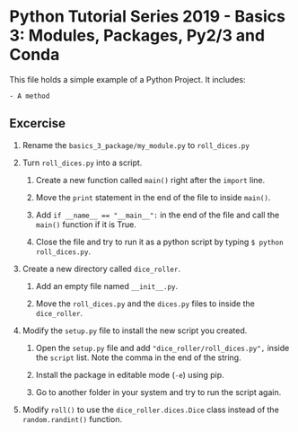 # Python Tutorial Series 2019 - Basics 3: Modules, Packages, Py2/3 and Conda

This file holds a simple example of a Python Project. It includes:

    - A method

## Excercise

1.  Rename the `basics_3_package/my_module.py` to `roll_dices.py`

2.  Turn `roll_dices.py` into a script.

    1. Create a new function called `main()` right after the `import` line. 
    
    2. Move the `print` statement in the end of the file to inside `main()`.
    
    3. Add `if __name__ == "__main__":` in the end of the file and call the `main()` function if it is True.
    
    4. Close the file and try to run it as a python script by typing `$ python roll_dices.py`.

3.  Create a new directory called `dice_roller`.
    
    1.  Add an empty file named `__init__.py`.
    
    2.  Move the `roll_dices.py` and the `dices.py` files to inside the `dice_roller`.
    
4.  Modify the `setup.py` file to install the new script you created.

    1. Open the `setup.py` file and add `"dice_roller/roll_dices.py",` inside the `script` list. Note the comma in the end of the string. 
    
    2. Install the package in editable mode (`-e`) using pip. 
    
    3. Go to another folder in your system and try to run the script again.

5.  Modify `roll()` to use the `dice_roller.dices.Dice` class instead of the `random.randint()` function.
    

